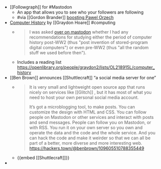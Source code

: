 - [[Followgraph]] for #Mastodon
	- An app that allows you to see who your followers are following
	- #via [[Gordon Brander]] [boosting Pawel Orzech](https://social.lol/@pawel/109569550746825114)
- [Computer History](https://graydon2.dreamwidth.org/304682.html) by [[Graydon Hoare]] #computing
	- > I was asked [over on mastodon](https://floss.social/@be/109592689246611263) whether I had any recommendations for studying either the period of computer history post-WW2 (thus "post invention of stored-program digital computers") or even pre-WW2 (thus "all the random stuff we used before then").
	- Includes a reading list https://openlibrary.org/people/graydon2/lists/OL218915L/computer_history
- [[Ben Brown]] announces [[Shuttlecraft]] “a social media server for one”
	- > It is very small and lightweight open source app that runs nicely on services like [[Glitch]] , but it has most of what you need to host your own personal social media account.
	  > 
	  > It’s got a microblogging tool, to make posts. You can customize the design with HTML and CSS. You can follow people on Mastodon or other services and interact with posts and send messages. People can follow you on Mastodon, or with RSS. You run it on your own server so you own and operate the data and the code and the whole service. And you can hack the code and make it weirder so that we can all be part of a better, more diverse and more interesting web.
	  > https://hackers.town/@benbrown/109605510788355449
	- {{embed [[Shuttlecraft]]}}
-